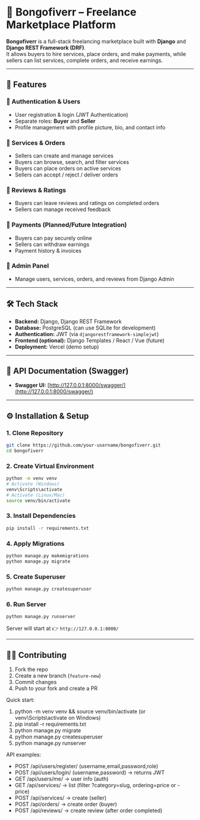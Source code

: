 # 📌 Bongofiverr – Freelance Marketplace Platform

**Bongofiverr** is a full-stack freelancing marketplace built with **Django** and **Django REST Framework (DRF)**.  
It allows buyers to hire services, place orders, and make payments, while sellers can list services, complete orders, and receive earnings.  

---

## 🚀 Features

### 🔹 Authentication & Users
- User registration & login (JWT Authentication)  
- Separate roles: **Buyer** and **Seller**  
- Profile management with profile picture, bio, and contact info  

### 🔹 Services & Orders
- Sellers can create and manage services  
- Buyers can browse, search, and filter services  
- Buyers can place orders on active services  
- Sellers can accept / reject / deliver orders  

### 🔹 Reviews & Ratings
- Buyers can leave reviews and ratings on completed orders  
- Sellers can manage received feedback  

### 🔹 Payments (Planned/Future Integration)
- Buyers can pay securely online  
- Sellers can withdraw earnings  
- Payment history & invoices  

### 🔹 Admin Panel
- Manage users, services, orders, and reviews from Django Admin  

---

## 🛠️ Tech Stack

- **Backend:** Django, Django REST Framework  
- **Database:** PostgreSQL (can use SQLite for development)  
- **Authentication:** JWT (via `djangorestframework-simplejwt`)  
- **Frontend (optional):** Django Templates / React / Vue (future)  
- **Deployment:** Vercel (demo setup)  

---

## 📡 API Documentation (Swagger)

- **Swagger UI:** [http://127.0.0.1:8000/swagger/](http://127.0.0.1:8000/swagger/) 

---
## ⚙️ Installation & Setup

### 1. Clone Repository
```bash
git clone https://github.com/your-username/bongofiverr.git
cd bongofiverr
```

### 2. Create Virtual Environment
```bash
python -m venv venv
# Activate (Windows)
venv\Scripts\activate
# Activate (Linux/Mac)
source venv/bin/activate
```

### 3. Install Dependencies
```bash
pip install -r requirements.txt
```

### 4. Apply Migrations
```bash
python manage.py makemigrations
python manage.py migrate
```

### 5. Create Superuser
```bash
python manage.py createsuperuser
```

### 6. Run Server
```bash
python manage.py runserver
```

Server will start at 👉 `http://127.0.0.1:8000/`

---

## 🧑‍💻 Contributing

1. Fork the repo  
2. Create a new branch (`feature-new`)  
3. Commit changes  
4. Push to your fork and create a PR  


Quick start:
1. python -m venv venv && source venv/bin/activate (or venv\Scripts\activate on Windows)
2. pip install -r requirements.txt
3. python manage.py migrate
4. python manage.py createsuperuser
5. python manage.py runserver

API examples:
- POST /api/users/register/  (username,email,password,role)
- POST /api/users/login/     (username,password) -> returns JWT
- GET  /api/users/me/        -> user info (auth)
- GET  /api/services/        -> list (filter ?category=slug, ordering=price or -price)
- POST /api/services/        -> create (seller)
- POST /api/orders/          -> create order (buyer)
- POST /api/reviews/         -> create review (after order completed)
